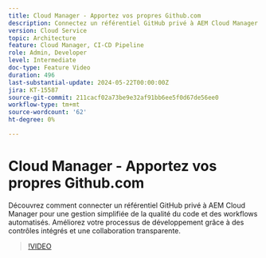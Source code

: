 ```yaml
---
title: Cloud Manager - Apportez vos propres Github.com
description: Connectez un référentiel GitHub privé à AEM Cloud Manager afin de rationaliser les contrôles de qualité du code, d’automatiser les workflows et d’améliorer l’efficacité du développement.
version: Cloud Service
topic: Architecture
feature: Cloud Manager, CI-CD Pipeline
role: Admin, Developer
level: Intermediate
doc-type: Feature Video
duration: 496
last-substantial-update: 2024-05-22T00:00:00Z
jira: KT-15587
source-git-commit: 211cacf02a73be9e32af91bb6ee5f0d67de56ee0
workflow-type: tm+mt
source-wordcount: '62'
ht-degree: 0%

---
```



# Cloud Manager - Apportez vos propres Github.com

Découvrez comment connecter un référentiel GitHub privé à AEM Cloud Manager pour une gestion simplifiée de la qualité du code et des workflows automatisés. Améliorez votre processus de développement grâce à des contrôles intégrés et une collaboration transparente.

>[!VIDEO](https://video.tv.adobe.com/v/3429302/?learn=on)
